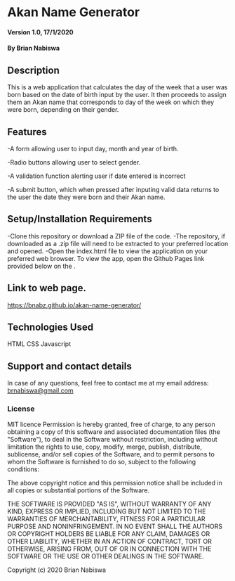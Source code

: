 # Akan Name Generator
#### Version 1.0, 17/1/2020
#### By Brian Nabiswa
## Description
This is a web application that calculates the day of the week that a user was born based on the date of birth input by the user. It then proceeds to assign them an Akan name that corresponds to day of the week on which they were born, depending on their gender.
## Features
-A form allowing user to input day, month and year of birth.

-Radio buttons allowing user to select gender.

-A validation function alerting user if date entered is incorrect

-A submit button, which when pressed after inputing valid data returns to the user the date they were born and their Akan name.

## Setup/Installation Requirements
-Clone this repository or download a ZIP file of the code.
-The repository, if downloaded as a .zip file will need to be extracted to your preferred location and opened.
-Open the index.html file to view the application on your preferred web browser.
To view the app, open the Github Pages link provided below on the .
## Link to web page.
https://bnabz.github.io/akan-name-generator/
## Technologies Used
HTML
CSS
Javascript
## Support and contact details
In case of any questions, feel free to contact me at my email address: brnabiswa@gmail.com
### License
MIT licence
Permission is hereby granted, free of charge, to any person obtaining a copy of this software and associated documentation files (the "Software"), to deal in the Software without restriction, including without limitation the rights to use, copy, modify, merge, publish, distribute, sublicense, and/or sell copies of the Software, and to permit persons to whom the Software is furnished to do so, subject to the following conditions:

The above copyright notice and this permission notice shall be included in all copies or substantial portions of the Software.

THE SOFTWARE IS PROVIDED "AS IS", WITHOUT WARRANTY OF ANY KIND, EXPRESS OR IMPLIED, INCLUDING BUT NOT LIMITED TO THE WARRANTIES OF MERCHANTABILITY, FITNESS FOR A PARTICULAR PURPOSE AND NONINFRINGEMENT. IN NO EVENT SHALL THE AUTHORS OR COPYRIGHT HOLDERS BE LIABLE FOR ANY CLAIM, DAMAGES OR OTHER LIABILITY, WHETHER IN AN ACTION OF CONTRACT, TORT OR OTHERWISE, ARISING FROM, OUT OF OR IN CONNECTION WITH THE SOFTWARE OR THE USE OR OTHER DEALINGS IN THE SOFTWARE.

Copyright (c) 2020 Brian Nabiswa
